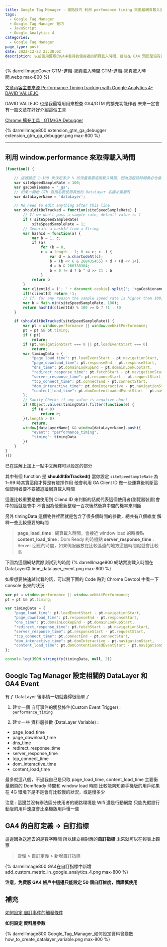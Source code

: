```yaml
---
title: Google Tag Manager - 進階技巧 利用 perfomance timing 來追蹤網頁載入速度
tags:
  - Google Tag Manager
  - Google Tag Manager 技巧
  - JavaScript
  - Google Analytics 4
categories:
  - Google Tag Manager
page_type: post
date: 2022-12-23 23:38:02
description: 以前使用舊版的GA中看得到使用者的網頁載入時間，目前在 GA4 預設是沒有這個功能的，於是找到了可以使用 JavaScript 來取得相關的載入時間後，用GA4 的 event 來搜集相關訊息 
---
```



{% darrellImageCover GTM-進階-網頁載入時間 GTM-進階-網頁載入時間.webp max-800 %}

[文章內容主要來源 Performance Timing tracking with Google Analytics 4-DAVID VALLEJO](https://www.thyngster.com/performance-timing-tracking-with-google-analytics-4#extra-how-sitespeedsample-works)

DAVID VALLEJO 也是我最常用用來檢查 GA4/GTM 的擴充功能作者
未來一定會有一篇文章在好好介紹這個工具

[Chrome 擴充工具 : GTM/GA Debugger](https://chrome.google.com/webstore/detail/gtmga-debugger/ilnpmccnfdjdjjikgkefkcegefikecdc)

{% darrellImage800 extension_gtm_ga_debugger extension_gtm_ga_debugger.png max-800 %}

---

## 利用 window.performance 來取得載入時間

```JavaScript
(function() {

    // 這裡設定 1~100 來決定多少 % 的流量需要追蹤載入時間，因為追蹤該時間勢必也會影響一點效能，擔心的話可以先從小部分流量測試
    var siteSpeedSampleRate = 100;
    var gaCookiename = '_ga';
    // 如果一開始 GTM 有指名要使用其他的 DataLayer 名稱才需要改
    var dataLayerName = 'dataLayer';

    // No need to edit anything after this line
    var shouldItBeTracked = function(siteSpeedSampleRate) {
        // If we don't pass a sample rate, default value is 1
        if (!siteSpeedSampleRate)
            siteSpeedSampleRate = 1;
        // Generate a hashId from a String
        var hashId = function(a) {
            var b = 1, c;
            if (a)
                for (b = 0,
                c = a.length - 1; 0 <= c; c--) {
                    var d = a.charCodeAt(c);
                    b = (b << 6 & 268435455) + d + (d << 14);
                    d = b & 266338304;
                    b = 0 != d ? b ^ d >> 21 : b
                }
            return b
        }
        var clientId = ('; ' + document.cookie).split('; '+gaCookiename+'=').pop().split(';').shift().split(/GA1\.[0-9]\./)[1];
        if(!clientId) return !1;
        // If, for any reason the sample speed rate is higher than 100, let's keep it to a 100 max value
        var b = Math.min(siteSpeedSampleRate, 100);        
        return hashId(clientId) % 100 >= b ? !1 : !0
    }

    if (shouldItBeTracked(siteSpeedSampleRate)) {
        var pt = window.performance || window.webkitPerformance;
        pt = pt && pt.timing;
        if (!pt)
            return;
        if (pt.navigationStart === 0 || pt.loadEventStart === 0)
            return;
        var timingData = {
            "page_load_time": pt.loadEventStart - pt.navigationStart,
            "page_download_time": pt.responseEnd - pt.responseStart,
            "dns_time": pt.domainLookupEnd - pt.domainLookupStart,
            "redirect_response_time": pt.fetchStart - pt.navigationStart,
            "server_response_time": pt.responseStart - pt.requestStart,
            "tcp_connect_time": pt.connectEnd - pt.connectStart,
            "dom_interactive_time": pt.domInteractive - pt.navigationStart,
            "content_load_time": pt.domContentLoadedEventStart - pt.navigationStart
        };
        // Sanity Checks if any value is negative abort
        if (Object.values(timingData).filter(function(e) {
            if (e < 0)
                return e;
        }).length > 0)
            return;
        window[dataLayerName] && window[dataLayerName].push({
            "event": "performance_timing",
            "timing": timingData
        })
    }
}
)() 
```

已在註解上加上一點中文解釋可以設定的部分

其中有個 function 是 **shouldItBeTracked()**
當你設定 `siteSpeedSampleRate` 為 1~99 時其實這段才算是有發揮作用
他會利用 GA Client ID 做一些運算後判斷這個使用者要不要被追蹤網頁載入時間

這邊比較重要是他使用到 Cliend ID 來判斷的話就代表這個使用者(瀏覽器裝置)會中的話就是會中
不會因為他重新整理一百次後然後算中間的機率來判斷

另外 timingData 這個物件裡面就是包含了很多個時間的參數，總共有八個維度
解釋一些比較重要的時間

> **page_load_time** : 網頁載入時間，會接近 window load 的時機點
> **content_load_time** : Dom Ready 的時機點
> **server_response_time** : Server 回應的時間，如果伺服器放在比較遙遠的地方這個時間點就會比較高

下圖為這個網站實際測試到的時間
{% darrellImage800 網站實測載入時間在DataLayer中 time_datalayer_event.png max-800 %}

如果想要快速試試看的話，可以將下面的 Code 貼到 Chrome Devtool 中看一下 console 出來的狀況

``` JavaScript
var pt = window.performance || window.webkitPerformance;
pt = pt && pt.timing;

var timingData = {
    "page_load_time": pt.loadEventStart - pt.navigationStart,
    "page_download_time": pt.responseEnd - pt.responseStart,
    "dns_time": pt.domainLookupEnd - pt.domainLookupStart,
    "redirect_response_time": pt.fetchStart - pt.navigationStart,
    "server_response_time": pt.responseStart - pt.requestStart,
    "tcp_connect_time": pt.connectEnd - pt.connectStart,
    "dom_interactive_time": pt.domInteractive - pt.navigationStart,
    "content_load_time": pt.domContentLoadedEventStart - pt.navigationStart
};

console.log(JSON.stringify(timingData, null, 2))
```

## Google Tag Manager 設定相關的 DataLayer 和 GA4 Event

有了 DataLayer 後事情一切就變得很簡單了

1. 建立一個 自訂事件的觸發條件(Custom Event Trigger) : `performance_timing`

2. 建立一些 資料層參數 (DataLayer Variable) : 
 - page_load_time
 - page_download_time
 - dns_time
 - redirect_response_time
 - server_response_time
 - tcp_connect_time
 - dom_interactive_time
 - content_load_time
 

最多就這八個，不過我自己是只取 page_load_time, content_load_time
主要衡量網頁的 DomReady 時間和 window load 時間
比較能夠知道手機版的用戶如果在 4G 環境下是不是會有比較慢的狀況，或是慢多少

注意 : 這邊並沒有辦法區分使用者的網路環境是 Wifi 還是行動網路
只能先假設行動版的用戶速度會比桌機版用戶慢一些

## GA4 的自訂定義 -> 自訂指標

這邊因為送進去的是數字時間
所以建立相對應的**自訂指標** 未來就可以在報表上觀察

> 管理 > 自訂定義 > 新增自訂指標

{% darrellImage800 GA4在自訂指標中新增 add_custom_metric_in_google_analytics_4.png max-800 %}

**注意，免費版 GA4 帳戶中這邊只能設定 50 個自訂維度，請謹慎使用**

## 補充

[如何設定 自訂事件的觸發條件](https://www.darrelltw.com/gtm-trigger-custom-event/)

**如何設定 資料層參數**

{% darrellImage800 Google_Tag_Manager_如何設定資料曾變數 how_to_create_datalayer_variable.png max-800 %}


